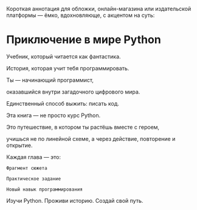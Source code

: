 Короткая аннотация для обложки, онлайн-магазина или издательской платформы —
ёмко, вдохновляюще, с акцентом на суть:

# Приключение в мире Python

Учебник, который читается как фантастика.

История, которая учит тебя программировать.

Ты — начинающий программист,

оказавшийся внутри загадочного цифрового мира.

Единственный способ выжить: писать код.

Эта книга — не просто курс Python.

Это путешествие, в котором ты растёшь вместе с героем,

учишься не по линейной схеме, а через действие, повторение и открытие.

Каждая глава — это:

    Фрагмент сюжета

    Практическое задание

    Новый навык программирования

Изучи Python. Проживи историю. Создай свой путь.
